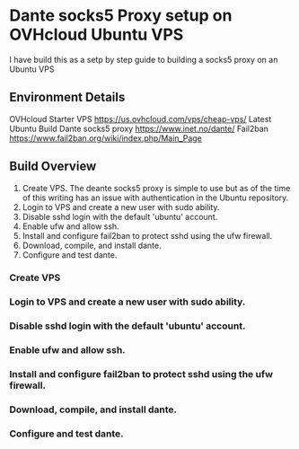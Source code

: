 # Dante socks5 Proxy setup on OVHcloud Ubuntu VPS
I have build this as a setp by step guide to building a socks5 proxy on an Ubuntu VPS

## Environment Details

OVHcloud Starter VPS https://us.ovhcloud.com/vps/cheap-vps/
Latest Ubuntu Build
Dante socks5 proxy https://www.inet.no/dante/
Fail2ban https://www.fail2ban.org/wiki/index.php/Main_Page

## Build Overview

1) Create VPS. The deante socks5 proxy is simple to use but as of the time of this writing has an issue with authentication in the Ubuntu repository.
2) Login to VPS and create a new user with sudo ability. 
3) Disable sshd login with the default 'ubuntu' account.
4) Enable ufw and allow ssh.
5) Install and configure fail2ban to protect sshd using the ufw firewall.
6) Download, compile, and install dante. 
7) Configure and test dante.

### Create VPS

### Login to VPS and create a new user with sudo ability. 

### Disable sshd login with the default 'ubuntu' account.

### Enable ufw and allow ssh.

### Install and configure fail2ban to protect sshd using the ufw firewall.

### Download, compile, and install dante. 

### Configure and test dante.
